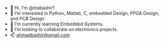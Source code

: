 - 👋 Hi, I’m @mabashir1
- 👀 I’m interested in Python, Matlab, C, embedded Design, FPGA Design, and PCB Design
- 🌱 I’m currently learning Embedded Systems.
- 💞️ I’m looking to collaborate on electronics projects.
- 📫 ahmadbashir@gmail.com

<!---
mabashir1/mabashir1 is a ✨ special ✨ repository because its `README.md` (this file) appears on your GitHub profile.
You can click the Preview link to take a look at your changes.
--->
